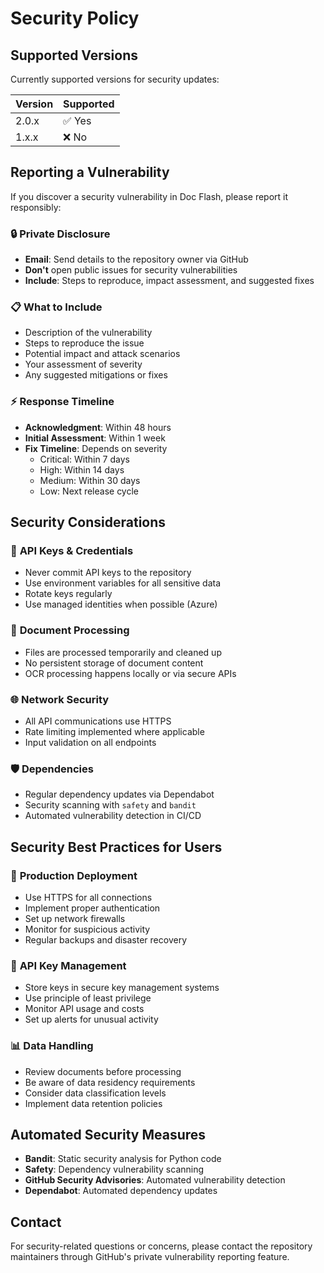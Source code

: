 # Security Policy

## Supported Versions

Currently supported versions for security updates:

| Version | Supported          |
| ------- | ------------------ |
| 2.0.x   | ✅ Yes             |
| 1.x.x   | ❌ No              |

## Reporting a Vulnerability

If you discover a security vulnerability in Doc Flash, please report it responsibly:

### 🔒 **Private Disclosure**
- **Email**: Send details to the repository owner via GitHub
- **Don't** open public issues for security vulnerabilities
- **Include**: Steps to reproduce, impact assessment, and suggested fixes

### 📋 **What to Include**
- Description of the vulnerability
- Steps to reproduce the issue
- Potential impact and attack scenarios
- Your assessment of severity
- Any suggested mitigations or fixes

### ⚡ **Response Timeline**
- **Acknowledgment**: Within 48 hours
- **Initial Assessment**: Within 1 week
- **Fix Timeline**: Depends on severity
  - Critical: Within 7 days
  - High: Within 14 days
  - Medium: Within 30 days
  - Low: Next release cycle

## Security Considerations

### 🔐 **API Keys & Credentials**
- Never commit API keys to the repository
- Use environment variables for all sensitive data
- Rotate keys regularly
- Use managed identities when possible (Azure)

### 📄 **Document Processing**
- Files are processed temporarily and cleaned up
- No persistent storage of document content
- OCR processing happens locally or via secure APIs

### 🌐 **Network Security**
- All API communications use HTTPS
- Rate limiting implemented where applicable
- Input validation on all endpoints

### 🛡️ **Dependencies**
- Regular dependency updates via Dependabot
- Security scanning with `safety` and `bandit`
- Automated vulnerability detection in CI/CD

## Security Best Practices for Users

### 🏢 **Production Deployment**
- Use HTTPS for all connections
- Implement proper authentication
- Set up network firewalls
- Monitor for suspicious activity
- Regular backups and disaster recovery

### 🔑 **API Key Management**
- Store keys in secure key management systems
- Use principle of least privilege
- Monitor API usage and costs
- Set up alerts for unusual activity

### 📊 **Data Handling**
- Review documents before processing
- Be aware of data residency requirements
- Consider data classification levels
- Implement data retention policies

## Automated Security Measures

- **Bandit**: Static security analysis for Python code
- **Safety**: Dependency vulnerability scanning
- **GitHub Security Advisories**: Automated vulnerability detection
- **Dependabot**: Automated dependency updates

## Contact

For security-related questions or concerns, please contact the repository maintainers through GitHub's private vulnerability reporting feature.
